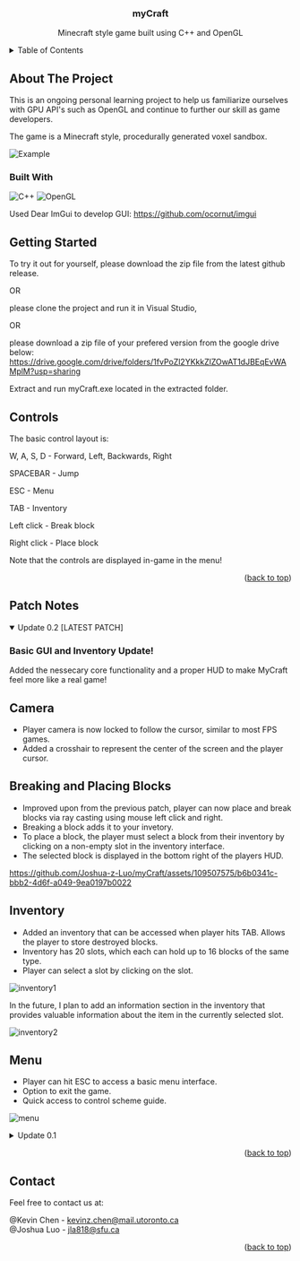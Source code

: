 <!-- PROJECT LOGO 
<br />
<div align="center">
  <a href="https://github.com/github_username/repo_name">
    <img src="images/logo.png" alt="Logo" width="80" height="80">
  </a>
-->

<h3 align="center">myCraft</h3>

  <p align="center">
    Minecraft style game built using C++ and OpenGL
    <br />


<!-- TABLE OF CONTENTS -->
<details>
  <summary>Table of Contents</summary>
  <ol>
    <li>
      <a href="#about-the-project">About The Project</a>
      <ul>
        <li><a href="#built-with">Built With</a></li>
      </ul>
    </li>
    <li>
      <a href="#getting-started">Getting Started</a>
    </li>
    <li>
      <a href="#controls">Controls</a>
    </li>
    <li>
      <a href="#patch-notes">Patch Notes</a>
    </li>
    <li><a href="#contact">Contact</a></li>
  </ol>
</details>

<!-- ABOUT THE PROJECT -->
## About The Project

This is an ongoing personal learning project to help us familiarize ourselves with GPU API's such as OpenGL and continue to further our skill as game developers.

The game is a Minecraft style, procedurally generated voxel sandbox.

![Example](images/hi.gif)


### Built With

![C++](https://img.shields.io/badge/c++-%2300599C.svg?style=for-the-badge&logo=c%2B%2B&logoColor=white)
![OpenGL](https://img.shields.io/badge/OpenGL-5586A4.svg?style=for-the-badge&logo=OpenGL&logoColor=white)

Used Dear ImGui to develop GUI: https://github.com/ocornut/imgui

<!-- GETTING STARTED -->
## Getting Started

To try it out for yourself, 
please download the zip file from the latest github release.

OR

please clone the project and run it in Visual Studio,

OR

please download a zip file of your prefered version from the google drive below:
https://drive.google.com/drive/folders/1fvPoZl2YKkkZlZOwAT1dJBEqEvWAMplM?usp=sharing

Extract and run myCraft.exe located in the extracted folder.


<!-- Controls -->
## Controls
The basic control layout is:

W, A, S, D - Forward, Left, Backwards, Right

SPACEBAR - Jump

ESC - Menu

TAB - Inventory

Left click - Break block

Right click - Place block

Note that the controls are displayed in-game in the menu!

<p align="right">(<a href="#readme-top">back to top</a>)</p>

<!-- PATCH NOTES -->
## Patch Notes

<details open>
<summary> Update 0.2 [LATEST PATCH] </summary>

### Basic GUI and Inventory Update!

Added the nessecary core functionality and a proper HUD to make MyCraft feel more like a real game!

## Camera
- Player camera is now locked to follow the cursor, similar to most FPS games.
- Added a crosshair to represent the center of the screen and the player cursor.

## Breaking and Placing Blocks
- Improved upon from the previous patch, player can now place and break blocks via ray casting using mouse left click and right. 
- Breaking a block adds it to your invetory.
- To place a block, the player must select a block from their inventory by clicking on a non-empty slot in the inventory interface.
- The selected block is displayed in the bottom right of the players HUD.


https://github.com/Joshua-z-Luo/myCraft/assets/109507575/b6b0341c-bbb2-4d6f-a049-9ea0197b0022

## Inventory
- Added an inventory that can be accessed when player hits TAB. Allows the player to store destroyed blocks.
- Inventory has 20 slots, which each can hold up to 16 blocks of the same type.
- Player can select a slot by clicking on the slot.
  
![inventory1](https://github.com/Joshua-z-Luo/myCraft/assets/109507575/31ecae05-4e66-4493-a48d-55f27415ffda)

In the future, I plan to add an information section in the inventory that provides valuable information about the item in the currently selected slot.

![inventory2](https://github.com/Joshua-z-Luo/myCraft/assets/109507575/fbddfd0c-add1-41cc-acb9-e98169b86d7a)

## Menu
- Player can hit ESC to access a basic menu interface.
- Option to exit the game.
- Quick access to control scheme guide.

![menu](https://github.com/Joshua-z-Luo/myCraft/assets/109507575/fc290e56-a480-41df-afe0-9ce8551d0750)

</details>

<details>
<summary> Update 0.1 </summary>

### Release Patch!

Hi! Here is some stuff we added.

## Basic Procedural Generation via Simplex Noise
- Map is generated in chunks, 32 x 32 x 32 blocks in size.
- The blocks in each chunk are all drawn as one mesh to reduce the number of draw calls sent to the GPU per frame. I started by rendering each block as an individual mesh, and this caused SIGNIFICANT performance issues. By switching to rendering chunks, performance has greatly increased, as we are only sending 9 draw calls, as only 9 chunks are ever loaded at the same time.

https://github.com/Joshua-z-Luo/myCraft/assets/109507575/139c614b-c45f-463c-a878-c66004fecc69

## General Collision Detection using Swept AABB
- Initially started with basic AABB for collision detection but could not create smooth 3D collision reactions with so many different possible collision objects in the gamespace.
- Swept AABB instead calculates the future position of an entity and sees if it collides with any block. If it does, it stops the object just before touching the block. This greatly reduces clipping and allows our reactions to be more seamless.

## [EXPERIMENTAL] Block Destruction
- Player can press P to cast a ray; if the ray finds a block, that block is deleted.
- Very janky right now, as while the ray casting works well, the way we get the possible blocks for the ray to collide with is by getting all loaded blocks and checking if the ray collides with each one. There is currently no check to see which block the ray should remove in the list of blocks, so it removes the first one it finds in the list. This means it will not necessarily remove the block that the player intends to remove but rather the first block along the ray that it encounters within the list of all blocks. So it could remove a block on the far side of the hill, instead of the block the player is staring at.

</details>

<p align="right">(<a href="#readme-top">back to top</a>)</p>

<!-- CONTACT -->
## Contact
Feel free to contact us at:

@Kevin Chen - kevinz.chen@mail.utoronto.ca\
@Joshua Luo - jla818@sfu.ca

<p align="right">(<a href="#readme-top">back to top</a>)</p>


